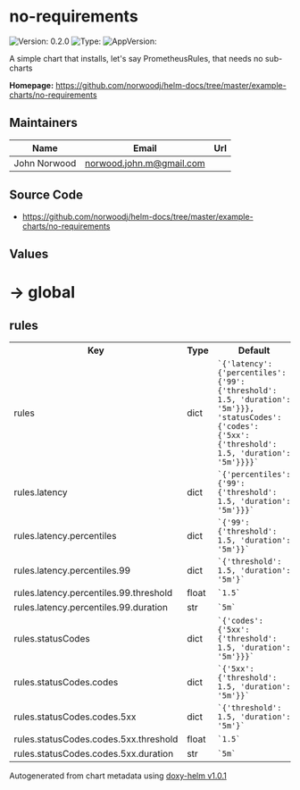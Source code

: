 
# no-requirements



![Version: 0.2.0](https://img.shields.io/badge/Version-0.2.0-informational?style=flat-square) ![Type: ](https://img.shields.io/badge/Type--informational?style=flat-square) ![AppVersion: ](https://img.shields.io/badge/AppVersion--informational?style=flat-square)



A simple chart that installs, let's say PrometheusRules, that needs no sub-charts



**Homepage:** <https://github.com/norwoodj/helm-docs/tree/master/example-charts/no-requirements>



## Maintainers

| Name | Email | Url |
| ---- | ------ | --- |
| John Norwood | <norwood.john.m@gmail.com> |  |




## Source Code

* <https://github.com/norwoodj/helm-docs/tree/master/example-charts/no-requirements>




## Values



<h1>-> global</h1><h2>rules</h2>
<table style="">
    <tr>
        <th>Key</th>
        <th>Type</th>
        <th>Default</th>
        <th>Description</th>
    </tr>
<tr style="" ><td>rules</td><td>dict</td><td><code>`{'latency': {'percentiles': {'99': {'threshold': 1.5, 'duration': '5m'}}}, 'statusCodes': {'codes': {'5xx': {'threshold': 1.5, 'duration': '5m'}}}}`</code></td><td></td></tr><tr style="" ><td>rules.latency</td><td>dict</td><td><code>`{'percentiles': {'99': {'threshold': 1.5, 'duration': '5m'}}}`</code></td><td></td></tr><tr style="" ><td>rules.latency.percentiles</td><td>dict</td><td><code>`{'99': {'threshold': 1.5, 'duration': '5m'}}`</code></td><td></td></tr><tr style="" ><td>rules.latency.percentiles.99</td><td>dict</td><td><code>`{'threshold': 1.5, 'duration': '5m'}`</code></td><td></td></tr><tr style="" ><td>rules.latency.percentiles.99.threshold</td><td>float</td><td><code>`1.5`</code></td><td></td></tr><tr style="" ><td>rules.latency.percentiles.99.duration</td><td>str</td><td><code>`5m`</code></td><td></td></tr><tr style="" ><td>rules.statusCodes</td><td>dict</td><td><code>`{'codes': {'5xx': {'threshold': 1.5, 'duration': '5m'}}}`</code></td><td></td></tr><tr style="" ><td>rules.statusCodes.codes</td><td>dict</td><td><code>`{'5xx': {'threshold': 1.5, 'duration': '5m'}}`</code></td><td></td></tr><tr style="" ><td>rules.statusCodes.codes.5xx</td><td>dict</td><td><code>`{'threshold': 1.5, 'duration': '5m'}`</code></td><td></td></tr><tr style="" ><td>rules.statusCodes.codes.5xx.threshold</td><td>float</td><td><code>`1.5`</code></td><td></td></tr><tr style="" ><td>rules.statusCodes.codes.5xx.duration</td><td>str</td><td><code>`5m`</code></td><td></td></tr>
</table>


</table>


</table>



Autogenerated from chart metadata using [doxy-helm v1.0.1](https://github.com/tactful-ai/doxyhelm)
    